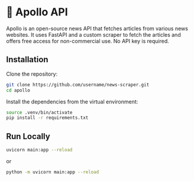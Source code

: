 # 📰 Apollo API

Apollo is an open-source news API that fetches articles from various news websites. It uses FastAPI and a custom scraper to fetch the articles and offers free access for non-commercial use. No API key is required.

## Installation

Clone the repository:

```bash
git clone https://github.com/username/news-scraper.git
cd apollo
```
Install the dependencies from the virtual environment:
```bash
source .venv/bin/activate
pip install -r requirements.txt
```

## Run Locally
```bash
uvicorn main:app --reload
```
or
```bash
python -m uvicorn main:app --reload
```